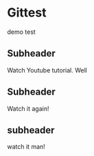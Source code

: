 # Gittest

demo test

## Subheader

Watch Youtube tutorial. Well

## Subheader
Watch it again!
## subheader
watch it man!
